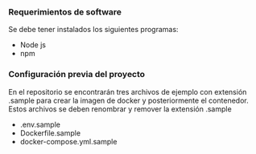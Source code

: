 ### Requerimientos de software
Se debe tener instalados los siguientes programas:
- Node js
- npm	

### Configuración previa del proyecto
En el repositorio se encontrarán tres archivos de ejemplo con extensión .sample para crear la imagen de docker y posteriormente el contenedor.  Estos archivos se deben renombrar y remover la extensión .sample
- .env.sample
- Dockerfile.sample
- docker-compose.yml.sample

